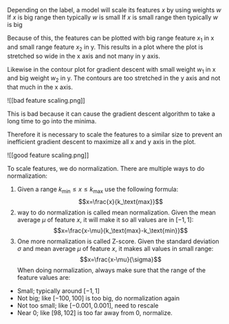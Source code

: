 Depending on the label, a model will scale its features $x$ by using weights $w$
	If $x$ is big range then typically $w$ is small
	If $x$ is small range then typically $w$ is big

Because of this, the features can be plotted with big range feature $x_1$ in x and small range feature $x_2$ in y. 
This results in a plot where the plot is stretched so wide in the x axis and not many in y axis.

Likewise in the contour plot for gradient descent with small weight $w_1$ in x and big weight $w_2$ in y.
The contours are too stretched in the y axis and not that much in the x axis.

![[bad feature scaling.png]]

This is bad because it can cause the gradient descent algorithm to take a long time to go into the minima.

Therefore it is necessary to scale the features to a similar size to prevent an inefficient gradient descent to maximize all x and y axis in the plot.

![[good feature scaling.png]]

To scale features, we do normalization.
There are multiple ways to do normalization:

1. Given a range $k_\text{min}\leq x\leq k_\text{max}$ use the following formula: $$x=\frac{x}{k_\text{max}}$$
2.  way to do normalization is called mean normalization. Given the mean average $\mu$ of feature $x$, it will make it so all values are in $[-1,1]$: $$x=\frac{x-\mu}{k_\text{max}-k_\text{min}}$$
3. One more normalization is called Z-score. Given the standard deviation $\sigma$ and mean average $\mu$ of feature $x$, it makes all values in small range: $$x=\frac{x-\mu}{\sigma}$$
When doing normalization, always make sure that the range of the feature values are:
- Small; typically around $[-1,1]$
- Not big; like $[-100,100]$ is too big, do normalization again
- Not too small; like $[-0.001,0.001]$, need to rescale
- Near 0; like $[98,102]$ is too far away from 0, normalize.